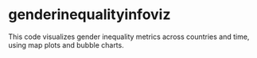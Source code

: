 # genderinequalityinfoviz
This code visualizes gender inequality metrics across countries and time, using map plots and bubble charts.
